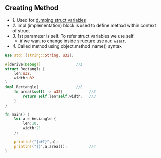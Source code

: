 ## Creating Method
  - *1.* Used for [dumping struct variables](../Data_Types/Compound/Struct/Dumping_Struct_Variables)
  - *2.* impl (implementation) block is used to define method within context of struct
  - *3.* 1st parameter is self. To refer struct variables we use self.
    - if we want to change inside structure use `mut &self`.
  - *4.* Called method using object.method_name() syntax.
```rust
use std::{string::String, u32};

#[derive(Debug)]                //1
struct Rectangle {
    len:u32,
    width:u32
}
impl Rectangle{                 //2
    fn area(&self) -> u32{            //3
        return self.len*self.width;   //3
    }
}

fn main() {
    let a = Rectangle {
        len:10,
        width:20
    };

    println!("{:#?}",a);
    println!("{}",a.area());          //4
}
```
